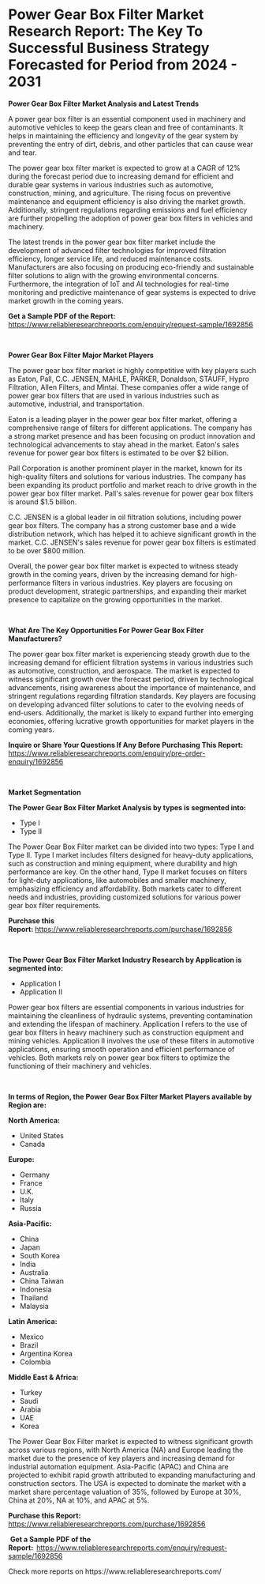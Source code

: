 <p><h1>Power Gear Box Filter Market Research Report: The Key To Successful Business Strategy Forecasted for Period from 2024 - 2031</h1></p><p><strong>Power Gear Box Filter Market Analysis and Latest Trends</strong></p>
<p><p>A power gear box filter is an essential component used in machinery and automotive vehicles to keep the gears clean and free of contaminants. It helps in maintaining the efficiency and longevity of the gear system by preventing the entry of dirt, debris, and other particles that can cause wear and tear.</p><p>The power gear box filter market is expected to grow at a CAGR of 12% during the forecast period due to increasing demand for efficient and durable gear systems in various industries such as automotive, construction, mining, and agriculture. The rising focus on preventive maintenance and equipment efficiency is also driving the market growth. Additionally, stringent regulations regarding emissions and fuel efficiency are further propelling the adoption of power gear box filters in vehicles and machinery.</p><p>The latest trends in the power gear box filter market include the development of advanced filter technologies for improved filtration efficiency, longer service life, and reduced maintenance costs. Manufacturers are also focusing on producing eco-friendly and sustainable filter solutions to align with the growing environmental concerns. Furthermore, the integration of IoT and AI technologies for real-time monitoring and predictive maintenance of gear systems is expected to drive market growth in the coming years.</p></p>
<p><strong>Get a Sample PDF of the Report:&nbsp;</strong> <a href="https://www.reliableresearchreports.com/enquiry/request-sample/1692856">https://www.reliableresearchreports.com/enquiry/request-sample/1692856</a></p>
<p>&nbsp;</p>
<p><strong>Power Gear Box Filter Major Market Players</strong></p>
<p><p>The power gear box filter market is highly competitive with key players such as Eaton, Pall, C.C. JENSEN, MAHLE, PARKER, Donaldson, STAUFF, Hypro Filtration, Allen Filters, and Mintai. These companies offer a wide range of power gear box filters that are used in various industries such as automotive, industrial, and transportation.</p><p>Eaton is a leading player in the power gear box filter market, offering a comprehensive range of filters for different applications. The company has a strong market presence and has been focusing on product innovation and technological advancements to stay ahead in the market. Eaton's sales revenue for power gear box filters is estimated to be over $2 billion.</p><p>Pall Corporation is another prominent player in the market, known for its high-quality filters and solutions for various industries. The company has been expanding its product portfolio and market reach to drive growth in the power gear box filter market. Pall's sales revenue for power gear box filters is around $1.5 billion.</p><p>C.C. JENSEN is a global leader in oil filtration solutions, including power gear box filters. The company has a strong customer base and a wide distribution network, which has helped it to achieve significant growth in the market. C.C. JENSEN's sales revenue for power gear box filters is estimated to be over $800 million.</p><p>Overall, the power gear box filter market is expected to witness steady growth in the coming years, driven by the increasing demand for high-performance filters in various industries. Key players are focusing on product development, strategic partnerships, and expanding their market presence to capitalize on the growing opportunities in the market.</p></p>
<p>&nbsp;</p>
<p><strong>What Are The Key Opportunities For Power Gear Box Filter Manufacturers?</strong></p>
<p><p>The power gear box filter market is experiencing steady growth due to the increasing demand for efficient filtration systems in various industries such as automotive, construction, and aerospace. The market is expected to witness significant growth over the forecast period, driven by technological advancements, rising awareness about the importance of maintenance, and stringent regulations regarding filtration standards. Key players are focusing on developing advanced filter solutions to cater to the evolving needs of end-users. Additionally, the market is likely to expand further into emerging economies, offering lucrative growth opportunities for market players in the coming years.</p></p>
<p><strong>Inquire or Share Your Questions If Any Before Purchasing This Report:</strong> <a href="https://www.reliableresearchreports.com/enquiry/pre-order-enquiry/1692856">https://www.reliableresearchreports.com/enquiry/pre-order-enquiry/1692856</a></p>
<p>&nbsp;</p>
<p><strong>Market Segmentation</strong></p>
<p><strong>The Power Gear Box Filter Market Analysis by types is segmented into:</strong></p>
<p><ul><li>Type I</li><li>Type II</li></ul></p>
<p><p>The Power Gear Box Filter market can be divided into two types: Type I and Type II. Type I market includes filters designed for heavy-duty applications, such as construction and mining equipment, where durability and high performance are key. On the other hand, Type II market focuses on filters for light-duty applications, like automobiles and smaller machinery, emphasizing efficiency and affordability. Both markets cater to different needs and industries, providing customized solutions for various power gear box filter requirements.</p></p>
<p><strong>Purchase this Report:&nbsp;</strong><a href="https://www.reliableresearchreports.com/purchase/1692856">https://www.reliableresearchreports.com/purchase/1692856</a></p>
<p>&nbsp;</p>
<p><strong>The Power Gear Box Filter Market Industry Research by Application is segmented into:</strong></p>
<p><ul><li>Application I</li><li>Application II</li></ul></p>
<p><p>Power gear box filters are essential components in various industries for maintaining the cleanliness of hydraulic systems, preventing contamination and extending the lifespan of machinery. Application I refers to the use of gear box filters in heavy machinery such as construction equipment and mining vehicles. Application II involves the use of these filters in automotive applications, ensuring smooth operation and efficient performance of vehicles. Both markets rely on power gear box filters to optimize the functioning of their machinery and vehicles.</p></p>
<p>&nbsp;</p>
<p><strong>In terms of Region, the Power Gear Box Filter Market Players available by Region are:</strong></p>
<p>
    <p> <strong> North America: </strong>
        <ul>
            <li>United States</li>
            <li>Canada</li>
        </ul>
        </p> 
    <p> <strong> Europe: </strong>
        <ul>
            <li>Germany</li>
            <li>France</li>
            <li>U.K.</li>
            <li>Italy</li>
            <li>Russia</li>
        </ul>
        </p> 
    <p> <strong> Asia-Pacific: </strong>
        <ul>
            <li>China</li>
            <li>Japan</li>
            <li>South Korea</li>
            <li>India</li>
            <li>Australia</li>
            <li>China Taiwan</li>
            <li>Indonesia</li>
            <li>Thailand</li>
            <li>Malaysia</li>
        </ul>
        </p> 
    <p> <strong> Latin America: </strong>
        <ul>
            <li>Mexico</li>
            <li>Brazil</li>
            <li>Argentina Korea</li>
            <li>Colombia</li>
        </ul>
        </p> 
    <p> <strong> Middle East & Africa: </strong>
        <ul>
            <li>Turkey</li>
            <li>Saudi</li>
            <li>Arabia</li>
            <li>UAE</li>
            <li>Korea</li>
        </ul>
    </p>
    </p>
<p><p>The Power Gear Box Filter market is expected to witness significant growth across various regions, with North America (NA) and Europe leading the market due to the presence of key players and increasing demand for industrial automation equipment. Asia-Pacific (APAC) and China are projected to exhibit rapid growth attributed to expanding manufacturing and construction sectors. The USA is expected to dominate the market with a market share percentage valuation of 35%, followed by Europe at 30%, China at 20%, NA at 10%, and APAC at 5%.</p></p>
<p><strong>Purchase this Report: </strong><a href="https://www.reliableresearchreports.com/purchase/1692856">https://www.reliableresearchreports.com/purchase/1692856</a></p>
<p>&nbsp;<strong>Get a Sample PDF of the Report:&nbsp;&nbsp;</strong><a href="https://www.reliableresearchreports.com/enquiry/request-sample/1692856">https://www.reliableresearchreports.com/enquiry/request-sample/1692856</a></p>
<p><strong></strong></p>
<p>Check more reports on https://www.reliableresearchreports.com/</p>